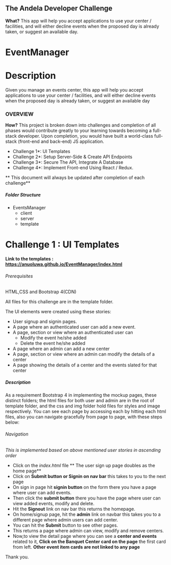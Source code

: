 
## The Andela Developer Challenge

**What?**
This app will help you accept applications to use your center / facilities, and will either decline events when the proposed day is already taken, or suggest an available day.

# EventManager

# Description
Given you manage an events center, this app will help you accept applications to use your center / facilities, and will either decline events when the proposed day is already taken, or suggest an available day


### OVERVIEW
**How?**
This project is broken down into challenges and completion of all phases would contribute greatly to your learning towards becoming a full-stack developer. Upon completion, you would have built a world-class full-stack (front-end and back-end) JS application.

* Challenge 1*: UI Templates
* Challenge 2*: Setup Server-Side & Create API Endpoints
* Challenge 3*: Secure The API, Integrate A Database	
* Challenge 4*: Implement Front-end Using React / Redux.

** This document will always be updated after completion of each challenge**

##### Folder Structure
* EventsManager
	* client
	* server
	* template

# Challenge 1 : UI Templates
**Link to the templates : https://anuoluwa.github.io/EventManager/index.html**

###### Prerequisites
HTML,CSS and Bootstrap 4(CDN)

All files for this challenge are in the template folder.

The UI elements were created using these stories:

* User signup and signin pages.
* A page where an authenticated user can add a new event.
* A page, section or view where an authenticated user can 
	* Modify the event he/she added
	* Delete the event he/she added
* A page where an admin can add a new center
* A page, section or view where an admin can modify the details of a center
* A page showing the details of a center and the events slated for that center



##### Description

As a requirement Bootstrap 4 in implementing the mockup pages, these distinct folders; the html files for both user and admin are in the root of template folder, and the css and img folder hold files for styles and image respectively.
You can see each page by accessing each by hitting each html files, also you can navigate gracefully from page to page, with these steps below:

###### Navigation
*This is implemented based on above mentioned user stories in ascending order*
* Click on the *index.html* file  ** The user sign up page doubles as the home page**
* Click on **Submit button or Signin on nav bar**  this takes to you to the next page
* On sign in page hit **signin button** on the form there you have a page where user can add events.
* Then click the **submit button** there you have the page where user can view added events, modify and delete.
* Hit the **Signout** link on nav bar this returns the homepage. 
* On home/signup page, hit the **admin** link on navbar this takes you to a different page where admin users can add center.
* You can hit the **Submit** button to see other pages.
* This returns a page where admin can view, modify and remove centers.
* Now,to view the detail page where you can see a **center and events** related to it, **Click on the Banquet Center card on the page** the first card from left.
**Other event item cards are not linked to any page**

Thank you.
